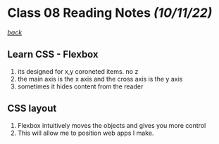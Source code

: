 # Class 08 Reading Notes *(10/11/22)*

[*back*](../README.md)

## Learn CSS - Flexbox

1. its designed for x,y coroneted items. no z
2. the main axis is the x axis and the cross axis is the y axis
3. sometimes it hides content from the reader

## CSS layout

1. Flexbox intuitively moves the objects and gives you more control
2. This will allow me to position web apps I make.

